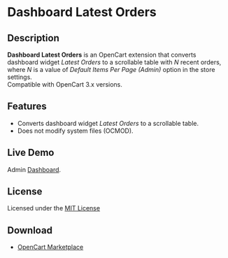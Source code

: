 # Dashboard Latest Orders

## Description
**Dashboard Latest Orders** is an OpenCart extension that converts dashboard widget *Latest Orders* to a scrollable table with *N* recent orders, where *N* is a value of *Default Items Per Page (Admin)* option in the store settings.  
Compatible with OpenCart 3.x versions.  

## Features
* Converts dashboard widget *Latest Orders* to a scrollable table.
* Does not modify system files (OCMOD).

## Live Demo
Admin [Dashboard](https://3x.test.ocmod.space/a/admin/index.php?route=common/dashboard).

## License
Licensed under the [MIT License](https://raw.githubusercontent.com/ocmod-space/ocmod-dashboard-latest-orders/main/LICENSE.txt)

## Download
* [OpenCart Marketplace](https://www.opencart.com/index.php?route=marketplace/extension/info&extension_id=45922)
